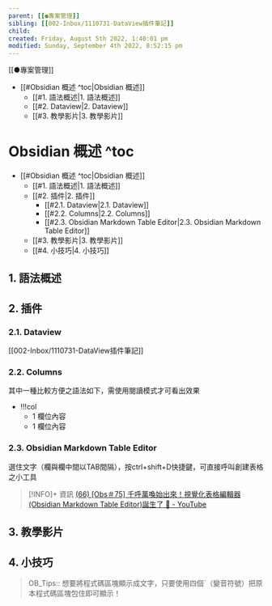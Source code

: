 ```yaml
---
parent: [[●專案管理]]
sibling: [[002-Inbox/1110731-DataView插件筆記]]
child: 
created: Friday, August 5th 2022, 1:40:01 pm
modified: Sunday, September 4th 2022, 8:52:15 pm
---
```


[[●專案管理]]

- [[#Obsidian 概述 ^toc|Obsidian 概述]]
	- [[#1. 語法概述|1. 語法概述]]
	- [[#2. Dataview|2. Dataview]]
	- [[#3. 教學影片|3. 教學影片]]
# Obsidian 概述 ^toc

- [[#Obsidian 概述 ^toc|Obsidian 概述]]
	- [[#1. 語法概述|1. 語法概述]]
	- [[#2. 插件|2. 插件]]
		- [[#2.1. Dataview|2.1. Dataview]]
		- [[#2.2. Columns|2.2. Columns]]
		- [[#2.3. Obsidian Markdown Table Editor|2.3. Obsidian Markdown Table Editor]]
	- [[#3. 教學影片|3. 教學影片]]
	- [[#4. 小技巧|4. 小技巧]]


## 1. 語法概述

## 2. 插件
### 2.1. Dataview
[[002-Inbox/1110731-DataView插件筆記]]

### 2.2. Columns 

其中一種比較方便之語法如下，需使用閱讀模式才可看出效果
- !!!col
	- 1
		欄位內容
	- 1
		欄位內容


### 2.3. Obsidian Markdown Table Editor

選住文字（欄與欄中間以TAB間隔），按ctrl+shift+D快捷鍵，可直接呼叫創建表格之小工具

> [!INFO]+ 資訊
> [(66) [Obs＃75] 千呼萬喚始出來！視覺化表格編輯器(Obsidian Markdown Table Editor)誕生了 🎂 - YouTube](https://www.youtube.com/watch?v=rZX_ZVPOgC8)

## 3. 教學影片

## 4. 小技巧

> OB_Tips:: 想要將程式碼區塊顯示成文字，只要使用四個\`（變音符號）把原本程式碼區塊包住即可顯示！